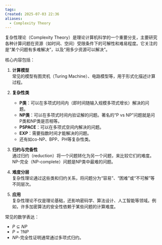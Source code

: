 ```yaml
---
tags: 
Created: 2025-07-03 22:36
aliases:
  - Complexity Theory
---
```

复杂性理论（Complexity Theory）是理论计算机科学的一个重要分支，主要研究各种计算问题在资源（如时间、空间）受限条件下的可解性和难易程度。它关注的是“某个问题有多难解决”，以及“用多少资源可以解决”。

核心内容包括：

1. **计算模型**  
   常见的模型有图灵机（Turing Machine）、电路模型等，用于形式化描述计算过程。

2. **复杂性类**  
   - **P类**：可以在多项式时间内（即时间随输入规模多项式增长）解决的问题。
   - **NP类**：可以在多项式时间内验证解的问题。著名的“P vs NP”问题就是问P类和NP类是否相等。
   - **PSPACE**：可以在多项式空间内解决的问题。
   - **EXP**：需要指数时间才能解决的问题。
   - 还有如co-NP、BPP、PH等复杂性类。

3. **归约与完备性**  
   通过归约（reduction）将一个问题转化为另一个问题，来比较它们的难度。NP-完全（NP-complete）问题是NP类中最难的问题。

4. **难度分层**  
   复杂性理论通过这些类和归约关系，将问题分为“容易”、“困难”或“不可解”等不同层次。

5. **应用**  
   复杂性理论不仅是理论基础，还影响密码学、算法设计、人工智能等领域。例如，许多加密算法的安全性依赖于某些问题的计算难度。

常见的数学表达：
- $P \subseteq NP$
- $P =? NP$
- $NP$-完全性证明通常通过多项式归约。

